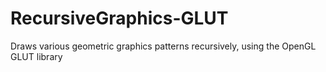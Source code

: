 # RecursiveGraphics-GLUT
Draws various geometric graphics patterns recursively, using the OpenGL GLUT library
